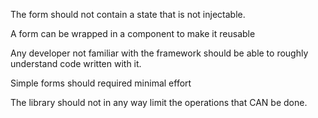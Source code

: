 The form should not contain a state that is not injectable.

A form can be wrapped in a component to make it reusable

Any developer not familiar with the framework should be able to roughly understand code written with it.

Simple forms should required minimal effort

The library should not in any way limit the operations that CAN be done.

